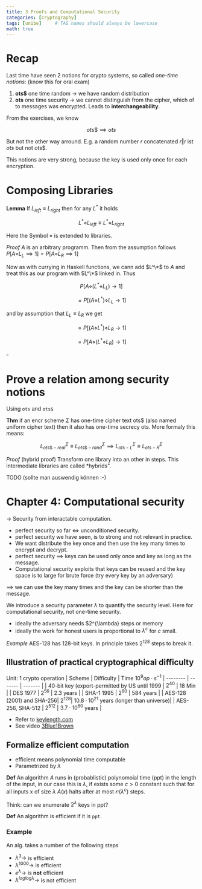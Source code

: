 ```yaml
---
title: 3 Proofs and Computational Security
categories: [cryptography]
tags: [unibe]     # TAG names should always be lowercase
math: true
---
```


# Recap

Last time have seen 2 notions for crypto systems, so called _one-time notions_: (know this for oral exam)
1. **ots$** one time random $\rightarrow$ we have random distribution 
2. **ots**    one time security $\rightarrow$ we cannot distinguish from the cipher, which of to messages was encrypted. Leads to **interchangeability**.

From the exercises, we know

$$ ots\$ \implies ots$$

But not the other way arround. E.g. a random number $r$ concatenated $r \Vert r$ ist $ots$ but not $ots\$$. 

This notions are very strong, because the key is used only once for each encryption. 

# Composing Libraries

**Lemma** If $L_{left} \equiv L_{right}$ then for any $L^*$ it holds 

$$L^* \diamond L_{left} \equiv  L^* \diamond L_{right}$$

Here the Symbol $\diamond$ is extended to libraries. 

*Proof* $A$ is an arbitrary programm. Then from the assumption follows $P[A \diamond L_L \implies 1] = P[A \diamond L_R \implies 1]$


Now as with currying in Haskell functions, we cann add $L^\*$ to $A$ and treat this as our program with $L^\*$ linked in. Thus


$$P[A \diamond (L^* \diamond L_L) \rightarrow 1]$$

$$=P[(A \diamond L^*) \diamond L_L \rightarrow 1]$$

and by assumption that $L_L \equiv L_R$ we get

$$=P[(A \diamond L^*) \diamond L_R \rightarrow 1]$$

$$=P[A \diamond (L^* \diamond L_R) \rightarrow 1] $$

$\square$

# Prove a relation among security notions
Using `ots` and `ots$` 

**Thm** if an encr scheme $\Sigma$ has one-time cipher text ots$ (also named uniform cipher text) then it also has one-time secrecy ots. More formaly this means:

$$L_{ots\$-real}^{\Sigma} \equiv L_{ots\$-rand}^{\Sigma} \implies L_{ots-L}^{\Sigma} \equiv L_{ots-R}^{\Sigma}$$

*Proof* (hybrid proof) Transform one library into an other in steps. This intermediate libraries are called *hybrids".

TODO (sollte man auswendig können :-)

# Chapter 4: Computational security
$\rightarrow$ Security from interactable computation.

* perfect security so far $\iff$ unconditioned security.
* perfect security we have seen, is to strong and not relevant in practice.
* We want distribute the key once and then use the key many times to encrypt and decrypt.
* perfect security $\implies$ keys can be used only once and key as long as the message.
* Computational security exploits that keys can be reused and the key space is to large for brute force (try every key by an adversary)

$\implies$ we can use the key many times and the key can be shorter than the message.

We introduce a security parameter $\lambda$ to quantify the security level. Here for computational security, not one-time security.
* ideally the adversary needs $2^{\lambda} steps or memory
* ideally the work for honest users is proportional to $\lambda^c$ for $c$ small.

*Example* AES-128 has 128-bit keys. In principle takes $2^{128}$ steps to break it. 

## Illustration of practical cryptographical difficulty
Unit: 1 crypto operation
| Scheme    | Difficulty | Time $10^9 op \cdot s^{-1}$
| -------- | ------- | ------- |
| 40-bit key (export-permitted by US until 1999   | $2^{40}$    | 18 Min |
| DES 1977  | $2^{56}$     | 2.3 years |
| SHA-1 1995    | $2^{80}$    | 584 years |
| AES-128 (2001) and SHA-256| $2^{128}$| $10.8 \cdot 10^{21}$ years (longer than universe)|
| AES-256, SHA-512 | $2^{512}$ | $3.7 \cdot 10^{60}$ years |

- Refer to [keylength.com](keylength.com) 
- See video [3Blue1Brown](https://www.youtube.com/watch?v=S9JGmA5_unY)

  
## Formalize efficient computation
* efficient means polynomial time computable
* Parametrized by $\lambda$

**Def** An algorithm $A$ runs in (probablistic) polynomoial time (ppt) in the length of the input, in our case this is $\lambda$, if exists some $c>0$ constant such that for all inputs x of size $\lambda$ $A(x)$ halts after at most $\mathcal{O}(\lambda^c$) steps.

Think: can we enumerate $2^{\lambda}$ keys in ppt?

**Def** An algorithm is efficient if it is `ppt`.

### Example
An alg. takes a number of the following steps
* $\lambda^3 \rightarrow$ is efficient
* $\lambda^{1000} \rightarrow$ is efficient
*  $e^{\lambda} \rightarrow$ is **not** efficient
*  $\lambda^{log log \lambda} \rightarrow$ is not efficient 
